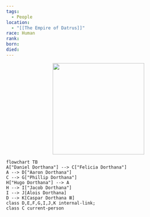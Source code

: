 ```yaml
---
tags:
  - People
location:
  - "[[The Empire of Datrus]]"
race: Human
rank: 
born: 
died:
---
```

<p style="text-align:center;"><img src="https://foundry-vtt-kb.s3.us-east-2.amazonaws.com/Images/Tokens/NPCs/Nobles/Viscountess%20Wassermann.png" width="250" height="250"></p>

```mermaid
flowchart TB
A["Daniel Dorthana"] --> C["Felicia Dorthana"]
A --> D["Aaron Dorthana"]
C --> G["Phillip Dorthana"]
H["Hugo Dorthana"] --> A
H --> I["Jacob Dorthana"]
I --> J[Alois Dorthana]
D --> K[Caspar Dorthana Ⅲ]
class D,E,F,G,I,J,K internal-link;
class C current-person
```

<div class="hide-next"></div>